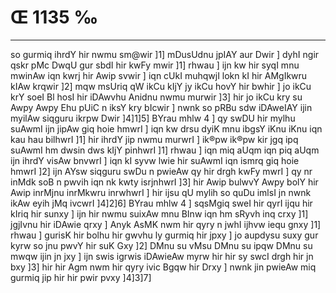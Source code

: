# Œ 1135 ‰
---
so gurmiq ihrdY hir nwmu sm@wir ]1] mDusUdnu jpIAY aur Dwir ] dyhI
ngir qskr pMc DwqU gur sbdI hir kwFy mwir ]1] rhwau ] ijn kw hir
syqI mnu mwinAw iqn kwrj hir Awip svwir ] iqn cUkI muhqwjI lokn kI
hir AMgIkwru kIAw krqwir ]2] mqw msUriq qW ikCu kIjY jy ikCu hovY hir
bwhir ] jo ikCu krY soeI Bl hosI hir iDAwvhu Anidnu nwmu murwir ]3]
hir jo ikCu kry su Awpy Awpy Ehu pUiC n iksY kry bIcwir ] nwnk so pRBu
sdw iDAweIAY ijin myilAw siqguru ikrpw Dwir ]4]1]5] BYrau mhlw 4
] qy swDU hir mylhu suAwmI ijn jipAw giq hoie hmwrI ] iqn kw drsu
dyiK mnu ibgsY iKnu iKnu iqn kau hau bilhwrI ]1] hir ihrdY jip nwmu
murwrI ] ik®pw ik®pw kir jgq ipq suAwmI hm dwsin dws kIjY pinhwrI
]1] rhwau ] iqn miq aUqm iqn piq aUqm ijn ihrdY visAw bnvwrI ]
iqn kI syvw lwie hir suAwmI iqn ismrq giq hoie hmwrI ]2] ijn AYsw
siqguru swDu n pwieAw qy hir drgh kwFy mwrI ] qy nr inMdk soB n
pwvih iqn nk kwty isrjnhwrI ]3] hir Awip bulwvY Awpy bolY hir Awip
inrMjnu inrMkwru inrwhwrI ] hir ijsu qU mylih so quDu imlsI jn nwnk
ikAw eyih jMq ivcwrI ]4]2]6] BYrau mhlw 4 ] sqsMgiq sweI hir qyrI
ijqu hir kIriq hir sunxy ] ijn hir nwmu suixAw mnu BInw iqn hm sRyvh
inq crxy ]1] jgjIvnu hir iDAwie qrxy ] Anyk AsMK nwm hir qyry n
jwhI ijhvw iequ gnxy ]1] rhwau ] gurisK hir bolhu hir gwvhu ly
gurmiq hir jpxy ] jo aupdysu suxy gur kyrw so jnu pwvY hir suK Gxy ]2]
DMnu su vMsu DMnu su ipqw DMnu su mwqw ijin jn jxy ] ijn swis igrwis
iDAwieAw myrw hir hir sy swcI drgh hir jn bxy ]3] hir hir Agm
nwm hir qyry ivic Bgqw hir Drxy ] nwnk jin pwieAw miq gurmiq jip
hir hir pwir pvxy ]4]3]7]
####

